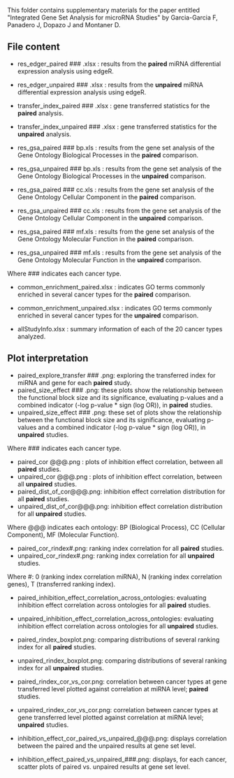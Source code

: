 
This folder contains supplementary materials for the paper entitled "Integrated Gene Set Analysis for microRNA Studies" by Garcia-Garcia F, Panadero J, Dopazo J and Montaner D.


File content
------------

- res_edger_paired ### .xlsx   :  results from the __paired__   miRNA differential expression analysis using edgeR.
- res_edger_unpaired ### .xlsx :  results from the __unpaired__ miRNA differential expression analysis using edgeR.

- transfer_index_paired ### .xlsx   :  gene transferred statistics for the __paired__   analysis.
- transfer_index_unpaired ### .xlsx :  gene transferred statistics for the __unpaired__ analysis.

- res_gsa_paired ### bp.xls   :  results from the gene set analysis of the Gene Ontology Biological Processes in the __paired__   comparison.
- res_gsa_unpaired ### bp.xls :  results from the gene set analysis of the Gene Ontology Biological Processes in the __unpaired__ comparison.

- res_gsa_paired ### cc.xls   :  results from the gene set analysis of the Gene Ontology Cellular Component in the __paired__   comparison.
- res_gsa_unpaired ### cc.xls :  results from the gene set analysis of the Gene Ontology Cellular Component in the __unpaired__ comparison.

- res_gsa_paired ### mf.xls   :  results from the gene set analysis of the Gene Ontology Molecular Function in the __paired__   comparison.
- res_gsa_unpaired ### mf.xls :  results from the gene set analysis of the Gene Ontology Molecular Function in the __unpaired__ comparison.

Where ### indicates each cancer type.


- common_enrichment_paired.xlsx   :  indicates GO terms commonly enriched in several cancer types for the __paired__ comparison.
- common_enrichment_unpaired.xlsx :  indicates GO terms commonly enriched in several cancer types for the __unpaired__ comparison.

- allStudyInfo.xlsx  :  summary information of each of the 20 cancer types analyzed.


Plot interpretation
-------------------

- paired_explore_transfer ### .png: exploring the transferred index for miRNA and gene for each __paired__ study.
- paired_size_effect ### .png: these plots show the relationship between the functional block size and its significance, evaluating p-values and a combined indicator (-log p-value * sign (log OR)), in __paired__ studies.
- unpaired_size_effect ### .png: these set of plots show the relationship between the functional block size and 
its significance, evaluating p-values and a combined indicator (-log p-value * sign (log OR)), in __unpaired__ studies.

Where ### indicates each cancer type.

- paired_cor @@@.png :    plots of inhibition effect correlation, between all __paired__ studies.
- unpaired_cor @@@.png :  plots of inhibition effect correlation, between all __unpaired__ studies.
- paired_dist_of_cor@@@.png:    inhibition effect correlation distribution for all __paired__ studies.
- unpaired_dist_of_cor@@@.png:  inhibition effect correlation distribution for all __unpaired__ studies.

Where @@@ indicates each ontology: BP (Biological Process), CC (Cellular Component), MF (Molecular Function).

- paired_cor_rindex#.png:    ranking index correlation for all __paired__ studies.
- unpaired_cor_rindex#.png:  ranking index correlation for all __unpaired__ studies.

Where #:  0 (ranking index correlation miRNA), N (ranking index correlation genes), T (transferred ranking index).

- paired_inhibition_effect_correlation_across_ontologies:   evaluating inhibition effect correlation across ontologies for all __paired__ studies.
- unpaired_inhibition_effect_correlation_across_ontologies: evaluating inhibition effect correlation across ontologies for all __unpaired__ studies.

- paired_rindex_boxplot.png:    comparing distributions of several ranking index for all __paired__ studies.
- unpaired_rindex_boxplot.png:  comparing distributions of several ranking index for all __unpaired__ studies.

- paired_rindex_cor_vs_cor.png:    correlation between cancer types at gene transferred level plotted against correlation at miRNA level; __paired__ studies.
- unpaired_rindex_cor_vs_cor.png:  correlation between cancer types at gene transferred level plotted against correlation at miRNA level; __unpaired__ studies.


- inhibition_effect_cor_paired_vs_unpaired_@@@.png: displays correlation between the paired and the unpaired results at gene set level.
- inhibition_effect_paired_vs_unpaired_###.png:     displays, for each cancer, scatter plots of paired vs. unpaired results at gene set level.
